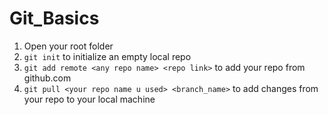 # Git_Basics
1. Open your root folder
2. ```git init``` to initialize an empty local repo
3. ```git add remote <any repo name> <repo link>``` to add your repo from github.com
4. ```git pull <your repo name u used> <branch_name>``` to add changes from your repo to your local machine
